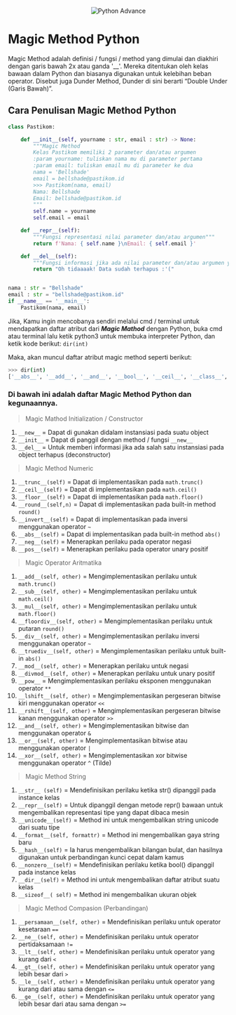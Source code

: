<p align="center">
  <img src="https://i.ibb.co/N1hgztf/magic-mathod.png" alt="Python Advance">
</p>

# Magic Method Python 

Magic Method adalah definisi / fungsi / method yang dimulai dan diakhiri dengan garis bawah 2x atau ganda '__'. Mereka ditentukan oleh kelas bawaan dalam Python dan biasanya digunakan untuk kelebihan beban operator. Disebut juga Dunder Method, Dunder di sini berarti “Double Under (Garis Bawah)”.

## Cara Penulisan Magic Method Python

```py
class Pastikom:

    def __init__(self, yourname : str, email : str) -> None:
        """Magic Method
        Kelas Pastikom memiliki 2 parameter dan/atau argumen
        :param yourname: tuliskan nama mu di parameter pertama
        :param email: tuliskan email mu di parameter ke dua
        nama = 'Bellshade'
        email = bellshade@pastikom.id
        >>> Pastikom(nama, email)
        Nama: Bellshade
        Email: bellshade@pastikom.id
        """
        self.name = yourname
        self.email = email

    def __repr__(self):
        """Fungsi representasi nilai parameter dan/atau argumen"""
        return f'Nama: { self.name }\nEmail: { self.email }'

    def __del__(self):
        """Fungsi informasi jika ada nilai parameter dan/atau argumen yang terhapus"""
        return "Oh tidaaaak! Data sudah terhapus :'("


nama : str = "Bellshade"
email : str = "bellshade@pastikom.id"
if __name__ == '__main__':
    Pastikom(nama, email)

```

Jika, Kamu ingin mencobanya sendiri melalui cmd / terminal untuk mendapatkan daftar atribut dari _**Magic Mathod**_ dengan Python, buka cmd atau terminal lalu ketik python3 untuk membuka interpreter Python, dan ketik kode berikut: `dir(int)`

Maka, akan muncul daftar atribut magic method seperti berikut:
```bash
>>> dir(int)
['__abs__', '__add__', '__and__', '__bool__', '__ceil__', '__class__', '__delattr__', '__dir__', '__divmod__', '__doc__', '__eq__', '__float__', '__floor__', '__floordiv__', '__format__', '__ge__', '__getattribute__', '__getnewargs__', '__getstate__', '__gt__', '__hash__', '__index__', '__init__', '__init_subclass__', '__int__', '__invert__', '__le__', '__lshift__', '__lt__', '__mod__', '__mul__', '__ne__', '__neg__', '__new__', '__or__', '__pos__', '__pow__', '__radd__', '__rand__', '__rdivmod__', '__reduce__', '__reduce_ex__', '__repr__', '__rfloordiv__', '__rlshift__', '__rmod__', '__rmul__', '__ror__', '__round__', '__rpow__', '__rrshift__', '__rshift__', '__rsub__', '__rtruediv__', '__rxor__', '__setattr__', '__sizeof__', '__str__', '__sub__', '__subclasshook__', '__truediv__', '__trunc__', '__xor__', 'as_integer_ratio', 'bit_count', 'bit_length', 'conjugate', 'denominator', 'from_bytes', 'imag', 'numerator', 'real', 'to_bytes']
```

### Di bawah ini adalah daftar Magic Method Python dan kegunaannya.

> Magic Mathod Initialization / Constructor

1. `__new__` = Dapat di gunakan didalam instansiasi pada suatu object
2. `__init__` = Dapat di panggil dengan method / fungsi `__new__`
3. `__del__` = Untuk memberi informasi jika ada salah satu instansiasi pada object terhapus (deconstructor)

> Magic Method Numeric

1. `__trunc__(self)` = Dapat di implementasikan pada `math.trunc()`
2. `__ceil__(self)` = Dapat di implementasikan pada `math.ceil()`
3. `__floor__(self)` = Dapat di implementasikan pada `math.floor()`
4. `__round__(self,n)` = Dapat di implementasikan pada built-in method `round()`
5. `__invert__(self)` = Dapat di implementasikan pada inversi menggunakan operator `~`
6. `__abs__(self)` = Dapat di implementasikan pada built-in method `abs()`
7. `__neg__(self)` = Menerapkan perilaku pada operator negasi
8. `__pos__(self)` = Menerapkan perilaku pada operator unary positif
 
> Magic Operator Aritmatika 

1. `__add__(self, other)` = Mengimplementasikan perilaku untuk `math.trunc()`
2. `__sub__(self, other)` = Mengimplementasikan perilaku untuk `math.ceil()`
3. `__mul__(self, other)` = Mengimplementasikan perilaku untuk `math.floor()`
4. `__floordiv__(self, other)` = Mengimplementasikan perilaku untuk putaran `round()`
5. `__div__(self, other)` = Mengimplementasikan perilaku inversi menggunakan operator `~`
6. `__truediv__(self, other)` = Mengimplementasikan perilaku untuk built-in `abs()`
7. `__mod__(self, other)` = Menerapkan perilaku untuk negasi
8. `__divmod__(self, other)` = Menerapkan perilaku untuk unary positif
9. `__pow__` = Mengimplementasikan perilaku eksponen menggunakan operator `**`
10. `__lshift__(self, other)` = Mengimplementasikan pergeseran bitwise kiri menggunakan operator `<<`
11. `__rshift__(self, other)` = Mengimplementasikan pergeseran bitwise kanan menggunakan operator `>>`
12. `__and__(self, other)` = Mengimplementasikan bitwise dan menggunakan operator `&`
13. `__or__(self, other)` = Mengimplementasikan bitwise atau menggunakan operator `|`
14. `__xor__(self, other)` = Mengimplementasikan xor bitwise menggunakan operator `^` (Tilde)

> Magic Method String

1. `__str__ (self)` = Mendefinisikan perilaku ketika str() dipanggil pada instance kelas
2. `__repr__(self)` = Untuk dipanggil dengan metode repr() bawaan untuk mengembalikan representasi tipe yang dapat dibaca mesin
3. `__unicode__(self)` = Method ini untuk mengembalikan string unicode dari suatu tipe
4. `__format__(self, formattr)` = Method ini mengembalikan gaya string baru
5. `__hash__(self)` = Ia harus mengembalikan bilangan bulat, dan hasilnya digunakan untuk perbandingan kunci cepat dalam kamus
6. `__nonzero__(self)` = Mendefinisikan perilaku ketika bool() dipanggil pada instance kelas
7. `__dir__(self)` = Method ini untuk mengembalikan daftar atribut suatu kelas
8. `__sizeof__( self)` = Method ini mengembalikan ukuran objek

> Magic Method Compasion (Perbandingan)

1. `__persamaan__(self, other)` = Mendefinisikan perilaku untuk operator kesetaraan `==`
2. `__ne__(self, other)` = Mendefinisikan perilaku untuk operator pertidaksamaan `!=`
3. `__lt__(self, other)` = Mendefinisikan perilaku untuk operator yang kurang dari `<`
4. `__gt__(self, other)` = Mendefinisikan perilaku untuk operator yang lebih besar dari `>`
5. `__le__(self, other)` = Mendefinisikan perilaku untuk operator yang kurang dari atau sama dengan `<=`
6. `__ge__(self, other)` = Mendefinisikan perilaku untuk operator yang lebih besar dari atau sama dengan `>=`